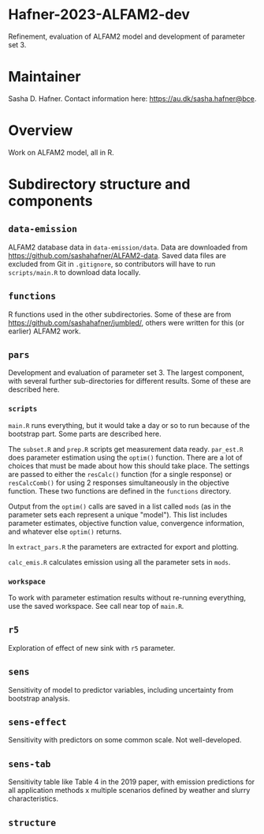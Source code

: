 # Hafner-2023-ALFAM2-dev
Refinement, evaluation of ALFAM2 model and development of parameter set 3.

# Maintainer
Sasha D. Hafner.
Contact information here: <https://au.dk/sasha.hafner@bce>.

# Overview
Work on ALFAM2 model, all in R.

# Subdirectory structure and components

## `data-emission`
ALFAM2 database data in `data-emission/data`. 
Data are downloaded from <https://github.com/sashahafner/ALFAM2-data>.
Saved data files are excluded from Git in `.gitignore`, so contributors will have to run `scripts/main.R` to download data locally.

## `functions`
R functions used in the other subdirectories.
Some of these are from <https://github.com/sashahafner/jumbled/>, others were written for this (or earlier) ALFAM2 work.

## `pars`
Development and evaluation of parameter set 3.
The largest component, with several further sub-directories for different results.
Some of these are described here.

### `scripts`
`main.R` runs everything, but it would take a day or so to run because of the bootstrap part.
Some parts are described here.

The `subset.R` and `prep.R` scripts get measurement data ready.
`par_est.R` does parameter estimation using the `optim()` function.
There are a lot of choices that must be made about how this should take place.
The settings are passed to either the `resCalc()` function (for a single response) or `resCalcComb()` for using 2 responses simultaneously in the objective function.
These two functions are defined in the `functions` directory.

Output from the `optim()` calls are saved in a list called `mods` (as in the parameter sets each represent a unique "model").
This list includes parameter estimates, objective function value, convergence information, and whatever else `optim()` returns.

In `extract_pars.R` the parameters are extracted for export and plotting.

`calc_emis.R` calculates emission using all the parameter sets in `mods`.

### `workspace`
To work with parameter estimation results without re-running everything, use the saved workspace.
See call near top of `main.R`.

## `r5`
Exploration of effect of new sink with `r5` parameter.

## `sens`
Sensitivity of model to predictor variables, including uncertainty from bootstrap analysis.

## `sens-effect`
Sensitivity with predictors on some common scale.
Not well-developed.

## `sens-tab`
Sensitivity table like Table 4 in the 2019 paper, with emission predictions for all application methods x multiple scenarios defined by weather and slurry characteristics.

## `structure`

